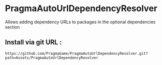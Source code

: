 # PragmaAutoUrlDependencyResolver

Allows adding dependency URLs to packages in the optional dependencies section

## Install via git URL :
```
https://github.com/PragmaGame/PragmaAutoUrlDependencyResolver.git?path=Assets/PragmaAutoUrlDependencyResolver
```
